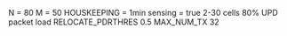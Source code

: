 N = 80
M = 50
HOUSKEEPING = 1min
sensing = true
2-30 cells
80% UPD packet load
RELOCATE_PDRTHRES 0.5
MAX_NUM_TX 32